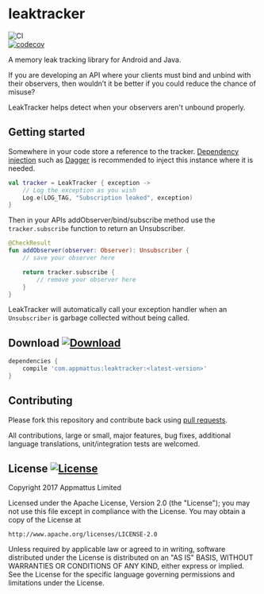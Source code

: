 # leaktracker

![CI](https://github.com/appmattus/leaktracker/workflows/CI/badge.svg?branch=main)  
[![codecov](https://codecov.io/gh/appmattus/leaktracker/branch/main/graph/badge.svg)](https://codecov.io/gh/appmattus/leaktracker)

A memory leak tracking library for Android and Java.

If you are developing an API where your clients must bind and unbind with their
observers, then wouldn’t it be better if you could reduce the chance of misuse?

LeakTracker helps detect when your observers aren't unbound properly.

## Getting started

Somewhere in your code store a reference to the tracker.
[Dependency injection](https://en.wikipedia.org/wiki/Dependency_injection) such
as [Dagger](https://google.github.io/dagger/) is recommended to inject this
instance where it is needed.

```kotlin
val tracker = LeakTracker { exception ->
    // Log the exception as you wish
    Log.e(LOG_TAG, "Subscription leaked", exception)
}
```

Then in your APIs addObserver/bind/subscribe method use the `tracker.subscribe`
function to return an Unsubscriber.

```kotlin
@CheckResult
fun addObserver(observer: Observer): Unsubscriber {
    // save your observer here

    return tracker.subscribe {
        // remove your observer here
    }
}
```

LeakTracker will automatically call your exception handler when an
`Unsubscriber` is garbage collected without being called.

## Download [![Download](https://api.bintray.com/packages/appmattus/maven/leaktracker/images/download.svg)](https://bintray.com/appmattus/maven/leaktracker/_latestVersion)

```groovy
dependencies {
    compile 'com.appmattus:leaktracker:<latest-version>'
}
```

## Contributing

Please fork this repository and contribute back using [pull requests](https://github.com/appmattus/leaktracker/pulls).

All contributions, large or small, major features, bug fixes, additional
language translations, unit/integration tests are welcomed.

## License [![License](https://img.shields.io/badge/License-Apache%202.0-blue.svg)](LICENSE)

Copyright 2017 Appmattus Limited

Licensed under the Apache License, Version 2.0 (the "License"); you may not use
this file except in compliance with the License. You may obtain a copy of the
License at

```text
http://www.apache.org/licenses/LICENSE-2.0
```

Unless required by applicable law or agreed to in writing, software distributed
under the License is distributed on an "AS IS" BASIS, WITHOUT WARRANTIES OR
CONDITIONS OF ANY KIND, either express or implied. See the License for the
specific language governing permissions and limitations under the License.
